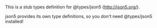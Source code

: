 This is a stub types definition for @types/json5 (http://json5.org/).

json5 provides its own type definitions, so you don't need @types/json5 installed!